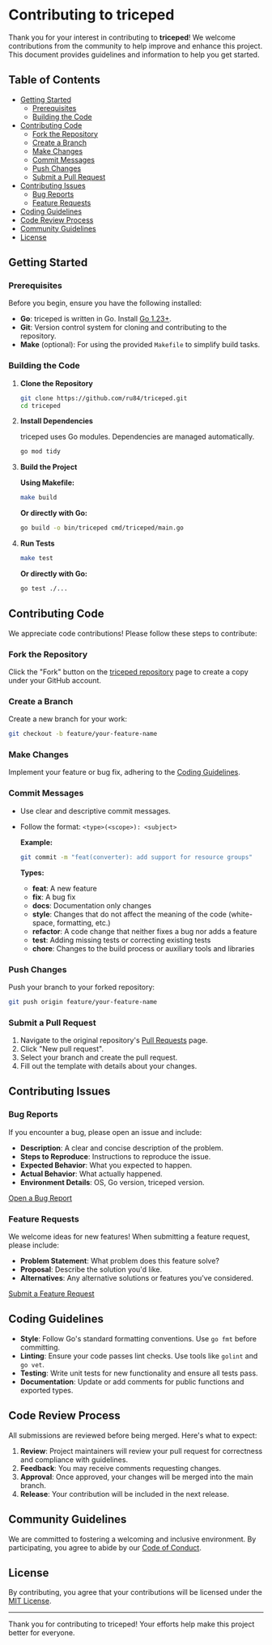 # Contributing to triceped

Thank you for your interest in contributing to **triceped**! We welcome contributions from the community to help improve and enhance this project. This document provides guidelines and information to help you get started.

## Table of Contents

- [Getting Started](#getting-started)
  - [Prerequisites](#prerequisites)
  - [Building the Code](#building-the-code)
- [Contributing Code](#contributing-code)
  - [Fork the Repository](#fork-the-repository)
  - [Create a Branch](#create-a-branch)
  - [Make Changes](#make-changes)
  - [Commit Messages](#commit-messages)
  - [Push Changes](#push-changes)
  - [Submit a Pull Request](#submit-a-pull-request)
- [Contributing Issues](#contributing-issues)
  - [Bug Reports](#bug-reports)
  - [Feature Requests](#feature-requests)
- [Coding Guidelines](#coding-guidelines)
- [Code Review Process](#code-review-process)
- [Community Guidelines](#community-guidelines)
- [License](#license)

## Getting Started

### Prerequisites

Before you begin, ensure you have the following installed:

- **Go**: triceped is written in Go. Install [Go 1.23+](https://golang.org/dl/).
- **Git**: Version control system for cloning and contributing to the repository.
- **Make** (optional): For using the provided `Makefile` to simplify build tasks.

### Building the Code

1. **Clone the Repository**

   ```bash
   git clone https://github.com/ru84/triceped.git
   cd triceped
   ```

2. **Install Dependencies**

   triceped uses Go modules. Dependencies are managed automatically.

   ```bash
   go mod tidy
   ```

3. **Build the Project**

   **Using Makefile:**

   ```bash
   make build
   ```

   **Or directly with Go:**

   ```bash
   go build -o bin/triceped cmd/triceped/main.go
   ```

4. **Run Tests**

   ```bash
   make test
   ```

   **Or directly with Go:**

   ```bash
   go test ./...
   ```

## Contributing Code

We appreciate code contributions! Please follow these steps to contribute:

### Fork the Repository

Click the "Fork" button on the [triceped repository](https://github.com/ru84/triceped) page to create a copy under your GitHub account.

### Create a Branch

Create a new branch for your work:

```bash
git checkout -b feature/your-feature-name
```

### Make Changes

Implement your feature or bug fix, adhering to the [Coding Guidelines](#coding-guidelines).

### Commit Messages

- Use clear and descriptive commit messages.
- Follow the format: `<type>(<scope>): <subject>`

  **Example:**

  ```bash
  git commit -m "feat(converter): add support for resource groups"
  ```

  **Types:**

  - **feat**: A new feature
  - **fix**: A bug fix
  - **docs**: Documentation only changes
  - **style**: Changes that do not affect the meaning of the code (white-space, formatting, etc.)
  - **refactor**: A code change that neither fixes a bug nor adds a feature
  - **test**: Adding missing tests or correcting existing tests
  - **chore**: Changes to the build process or auxiliary tools and libraries

### Push Changes

Push your branch to your forked repository:

```bash
git push origin feature/your-feature-name
```

### Submit a Pull Request

1. Navigate to the original repository's [Pull Requests](https://github.com/ru84/triceped/pulls) page.
2. Click "New pull request".
3. Select your branch and create the pull request.
4. Fill out the template with details about your changes.

## Contributing Issues

### Bug Reports

If you encounter a bug, please open an issue and include:

- **Description**: A clear and concise description of the problem.
- **Steps to Reproduce**: Instructions to reproduce the issue.
- **Expected Behavior**: What you expected to happen.
- **Actual Behavior**: What actually happened.
- **Environment Details**: OS, Go version, triceped version.

[Open a Bug Report](https://github.com/ru84/triceped/issues/new?assignees=&labels=bug&template=bug_report.md&title=)

### Feature Requests

We welcome ideas for new features! When submitting a feature request, please include:

- **Problem Statement**: What problem does this feature solve?
- **Proposal**: Describe the solution you'd like.
- **Alternatives**: Any alternative solutions or features you've considered.

[Submit a Feature Request](https://github.com/ru84/triceped/issues/new?assignees=&labels=enhancement&template=feature_request.md&title=)

## Coding Guidelines

- **Style**: Follow Go's standard formatting conventions. Use `go fmt` before committing.
- **Linting**: Ensure your code passes lint checks. Use tools like `golint` and `go vet`.
- **Testing**: Write unit tests for new functionality and ensure all tests pass.
- **Documentation**: Update or add comments for public functions and exported types.

## Code Review Process

All submissions are reviewed before being merged. Here's what to expect:

1. **Review**: Project maintainers will review your pull request for correctness and compliance with guidelines.
2. **Feedback**: You may receive comments requesting changes.
3. **Approval**: Once approved, your changes will be merged into the main branch.
4. **Release**: Your contribution will be included in the next release.

## Community Guidelines

We are committed to fostering a welcoming and inclusive environment. By participating, you agree to abide by our [Code of Conduct](CODE_OF_CONDUCT.md).

## License

By contributing, you agree that your contributions will be licensed under the [MIT License](LICENSE).

---

Thank you for contributing to triceped! Your efforts help make this project better for everyone.
